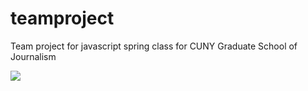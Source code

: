 # teamproject
Team project for javascript spring class for CUNY Graduate School of Journalism

<img src="http://i.giphy.com/efXjnbKe0W3Di.gif">
